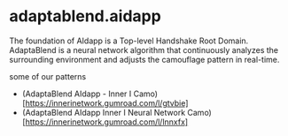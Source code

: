 # adaptablend.aidapp
The foundation of AIdapp is a Top-level Handshake Root Domain. AdaptaBlend is a neural network algorithm that continuously analyzes the surrounding environment and adjusts the camouflage pattern in real-time.

some of our patterns 
- (AdaptaBlend AIdapp - Inner I Camo)[https://innerinetwork.gumroad.com/l/gtvbie]
- (AdaptaBlend AIdapp Inner I Neural Network Camo)[https://innerinetwork.gumroad.com/l/lnnxfx]
